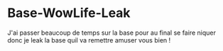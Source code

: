 # Base-WowLife-Leak
J'ai passer beaucoup de temps sur la base pour au final se faire niquer donc je leak la base quil va remettre amuser vous bien !

